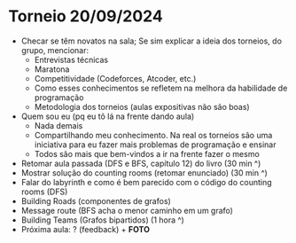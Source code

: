 # Torneio 20/09/2024

- Checar se têm novatos na sala; Se sim explicar a ideia dos torneios, do grupo, mencionar:
    - Entrevistas técnicas
    - Maratona
    - Competitividade (Codeforces, Atcoder, etc.)
    - Como esses conhecimentos se refletem na melhora da habilidade de programação
    - Metodologia dos torneios (aulas expositivas não são boas)
- Quem sou eu (pq eu tô lá na frente dando aula)
    - Nada demais
    - Compartilhando meu conhecimento. Na real os torneios são uma iniciativa para eu fazer mais problemas de programação e ensinar
    - Todos são mais que bem-vindos a ir na frente fazer o mesmo
- Retomar aula passada (DFS e BFS, capítulo 12) do livro 
(30 min ^)
- Mostrar solução do counting rooms (retomar enunciado)
(30 min ^)
- Falar do labyrinth e como é bem parecido com o código do counting rooms (DFS)
- Building Roads (componentes de grafos)
- Message route (BFS acha o menor caminho em um grafo)
- Building Teams (Grafos bipartidos)
(1 hora ^)
- Próxima aula: ? (feedback) + **FOTO**
